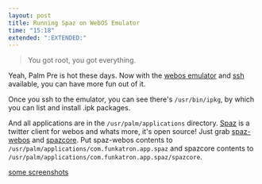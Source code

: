 ```yaml
---
layout: post
title: Running Spaz on WebOS Emulator
time: "15:18"
extended: ":EXTENDED:"
---
```


> You got root, you got everything.

Yeah, Palm Pre is hot these days.  Now with the [webos emulator](http://www.geektang.com/2009/06/linuxwebos.html) and [ssh](http://www.geektang.com/2009/06/sshwebos.html) available, you can have more fun out of it.

Once you ssh to the emulator, you can see there's  `/usr/bin/ipkg`, by which you can list and install .ipk packages.

And all applications are in the `/usr/palm/applications` directory.  [Spaz](http://funkatron.com/spaz/) is a twitter client for webos and whats more, it's open source!  Just grab [spaz-webos](http://github.com/funkatron/spaz-webos/tree/master) and [spazcore](http://github.com/funkatron/spazcore/tree/master).  Put spaz-webos contents to `/usr/palm/applications/com.funkatron.app.spaz`  and spazcore contents to `/usr/palm/applications/com.funkatron.app.spaz/spazcore`.  

[some screenshots](http://linuxfire.com.cn/~alecs/pics/webos/)



